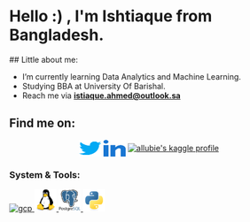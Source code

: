 <h1>Hello :) , I'm Ishtiaque from Bangladesh.</h1>
## Little about me:

- I’m currently learning Data Analytics and Machine Learning.
- Studying BBA at University Of Barishal.
- Reach me via **istiaque.ahmed@outlook.sa**

## Find me on:
<p align="center">
<a href="https://twitter.com/allubie" target="blank"><img align="center" src="https://raw.githubusercontent.com/allubie/miscs/refs/heads/main/icons/Social/twitter.svg" alt="allubie's twitter profile" height="30" width="40" /></a>
<a href="https://linkedin.com/in/ishtiaque-ahmed-8139682bb" target="blank"><img align="center" src="https://raw.githubusercontent.com/allubie/miscs/refs/heads/main/icons/Social/linked-in-alt.svg" alt="allubie's linkedin profile" height="30" width="40" /></a>
<a href="https://kaggle.com/allubie" target="blank"><img align="center" src="https://raw.githubusercontent.com/rahuldkjain/github-profile-readme-generator/master/src/images/icons/Social/kaggle.svg" alt="allubie's kaggle profile" height="30" width="40" /></a>
</p>

<h3 align="left">System & Tools:</h3>
<p align="left"> <a href="https://cloud.google.com" target="_blank" rel="noreferrer"> <img src="https://www.vectorlogo.zone/logos/google_cloud/google_cloud-icon.svg" alt="gcp" width="40" height="40"/> </a> <a href="https://www.linux.org/" target="_blank" rel="noreferrer"> <img src="https://raw.githubusercontent.com/devicons/devicon/master/icons/linux/linux-original.svg" alt="linux" width="40" height="40"/> </a> <a href="https://www.postgresql.org" target="_blank" rel="noreferrer"> <img src="https://raw.githubusercontent.com/devicons/devicon/master/icons/postgresql/postgresql-original-wordmark.svg" alt="postgresql" width="40" height="40"/> </a> <a href="https://www.python.org" target="_blank" rel="noreferrer"> <img src="https://raw.githubusercontent.com/devicons/devicon/master/icons/python/python-original.svg" alt="python" width="40" height="40"/> </a> </p>
